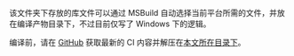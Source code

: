 该文件夹下存放的库文件可以通过 MSBuild 自动选择当前平台所需的文件，并放在编译产物目录下，不过目前仅写了 Windows 下的逻辑。

编译前，请在 [GitHub](https://github.com/FNA-XNA/fnalibs-dailies/actions) 获取最新的 CI 内容并解压在[本文所在目录下](./)。